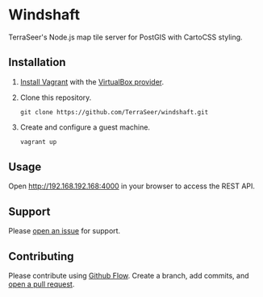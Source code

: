 # Windshaft

TerraSeer's Node.js map tile server for PostGIS with CartoCSS styling.

## Installation

1. [Install Vagrant](https://docs.vagrantup.com/v2/installation/) with the [VirtualBox provider](https://www.virtualbox.org/wiki/Downloads).

2. Clone this repository.

    ```shell
    git clone https://github.com/TerraSeer/windshaft.git
    ```

4. Create and configure a guest machine.

    ```sh
    vagrant up
    ```

## Usage

Open http://192.168.192.168:4000 in your browser to access the REST API.

## Support

Please [open an issue](https://github.com/TerraSeer/windshaft/issues/new) for support.

## Contributing

Please contribute using [Github Flow](https://guides.github.com/introduction/flow/). Create a branch, add commits, and [open a pull request](https://github.com/TerraSeer/windshaft/compare/).
